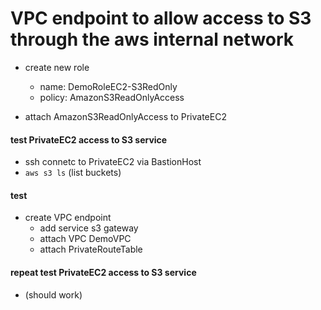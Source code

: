# VPC endpoint to allow access to S3 through the aws internal network

- create new role
  - name: DemoRoleEC2-S3RedOnly
  - policy: AmazonS3ReadOnlyAccess

- attach  AmazonS3ReadOnlyAccess to PrivateEC2

#### test PrivateEC2 access to S3 service ####
- ssh connetc to PrivateEC2 via BastionHost
- ```aws s3 ls```
(list buckets)
#### test ####

- create VPC endpoint
  - add service s3 gateway
  - attach VPC DemoVPC
  - attach PrivateRouteTable

#### repeat test PrivateEC2 access to S3 service ####
- (should work)
####
